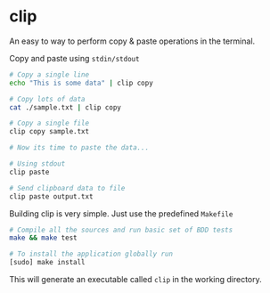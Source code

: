 clip
====

An easy to way to perform copy & paste operations in the terminal.

Copy and paste using `stdin/stdout`

```sh
# Copy a single line
echo "This is some data" | clip copy

# Copy lots of data
cat ./sample.txt | clip copy

# Copy a single file
clip copy sample.txt

# Now its time to paste the data...

# Using stdout
clip paste

# Send clipboard data to file
clip paste output.txt
```

Building clip is very simple. Just use the predefined `Makefile`

```sh
# Compile all the sources and run basic set of BDD tests
make && make test

# To install the application globally run
[sudo] make install
```

This will generate an executable called `clip` in the working directory.

